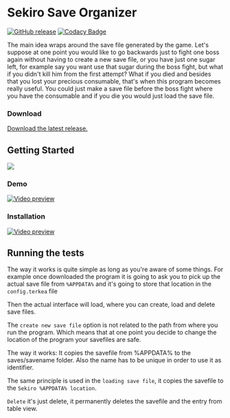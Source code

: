 # Sekiro Save Organizer
[![GitHub release](https://img.shields.io/badge/release-1.0.0-blue.svg?style=flat-square)](https://github.com/Terkea/SekiroSaveOrganizer/releases/latest)
[![Codacy Badge](https://api.codacy.com/project/badge/Grade/4ee025eaadcc445cb441a753e216d18f)](https://www.codacy.com/app/Terkea/SekiroSaveOrganizer?utm_source=github.com&amp;utm_medium=referral&amp;utm_content=Terkea/SekiroSaveOrganizer&amp;utm_campaign=Badge_Grade)


The main idea wraps around the save file generated by the game.
Let's suppose at one point you would like to go backwards just to fight one boss again without having to create a new save file, or you have just one sugar left, for example say you want use that sugar during the boss fight, but what if you didn't kill him from the first attempt? What if you died and besides that you lost your precious consumable, that's when this program becomes really useful. You could just make a save file before the boss fight where you have the consumable and if you die you would just load the save file.


### Download
[Download the latest release.](https://github.com/Terkea/SekiroSaveOrganizer/releases/latest)

## Getting Started
[![](https://i.imgur.com/4pO7Hv1.jpg)](https://github.com/Terkea/SekiroSaveOrganizer/releases/download/1.0.0/SekiroSaveOrganizer_Compiled_for_Windows.rar)

### Demo
[![Video preview](https://i.imgur.com/FsXw3Pw.jpg)](https://www.youtube.com/watch?v=L_poTSBhRTs)

### Installation
[![Video preview](https://i.imgur.com/3WTiLoz.jpg)](https://www.youtube.com/watch?v=5hjXhst2zYo&t)


## Running the tests

The way it works is quite simple as long as you're aware of some things.
For example once downloaded the program it is going to ask you to pick up the actual save file from ```%APPDATA%``` and it's going to store that location in the ```config.terkea``` file

Then the actual interface will load, where you can create, load and delete save files.

The ```create new save file``` option is not related to the path from where you run the program. Which means that at one point you decide to change the location of the program your savefiles are safe.

The way it works:
It copies the savefile from %APPDATA% to the saves/savename folder.
Also the name has to be unique in order to use it as identifier.

The same principle is used in the ```loading save file```, it copies the savefile to the ```Sekiro %APPDATA% location```.

```Delete``` it's just delete, it permanently deletes the savefile and the entry from table view.
